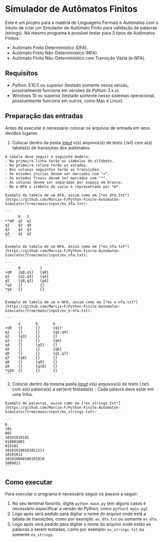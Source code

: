 # Simulador de Autômatos Finitos

Este é um projeto para a matéria de Linguagens Formais e Autômatos com o intuito de criar um Simulador de Autômato Finito para validação de palavras (strings).
No mesmo programa é possível testar para 3 tipos de Autômatos Finitos:
  - Autômato Finito Determinístico (DFA).
  - Autômato Finito Não-Determinístico (NFA).
  - Autômato Finito Não-Determinístico com Transição Vazia (e-NFA).

## Requisitos
  - Python 3.10.5 ou superior (testado somente nessa versão, possivelmente funciona em versões de Python 3.x.x).
  - Windows 10 ou superior (testado somente nesse sistemas operacional, possivelmente funciona em outros, como Mac e Linux).
  
## Preparação das entradas
  Antes de executar é necessário colocar os arquivos de entrada em seus devidos lugares:
  
  1. Colocar dentro da pasta [*input*](https://github.com/Marcio-F/Python-Finite-Automaton-Simulator/tree/main/input) o(s) arquivos(s) de texto (.txt) com a(s) tabela(s) de transições dos autômatos.
    
    A tabela deve seguir o seguinte modelo:
    - Na primeira linha terão os símbolos do alfabeto.
    - Na primeira coluna terão os estados.
    - Nas colunas seguintes terão as transições.
    - Os estados inicias devem ser marcados com ">".
    - Os estados finais devem ser marcados com "*".
    - As colunas devem ser separadas por espaço em branco.
    - No e-NFA o símbolo de vazio é representado por *&*.
    
    Exemplo da tabela de um DFA, assim como em [*ex_dfa.txt*](https://github.com/Marcio-F/Python-Finite-Automaton-Simulator/tree/main/input/ex_dfa.txt):
    
    ```
          0	  1
    >*q0  q2  q1
    q1    q3  q0
    q2    q3  q3
    q3    q1  q2
    ```
    
    Exemplo da tabela de um NFA, assim como em [*ex_nfa.txt*](https://github.com/Marcio-F/Python-Finite-Automaton-Simulator/tree/main/input/ex_nfa.txt):
    
    ```
          0         1
    >q0   {q0,q1}   {q0}
    q1    {q2,q3}   {q4}
    q2    {q0,q2}   {q4}
    *q3   {}        {}
    *q4   {}        {}
    ```
    
    Exemplo de tabela de um e-NFA, assim como em [*ex_e-nfa.txt*](https://github.com/Marcio-F/Python-Finite-Automaton-Simulator/tree/main/input/ex_e-nfa.txt):
    
    ```
          a       b       &
    >q0   {}      {}      {q1}
    q1    {}      {}      {q2,q4}
    q2    {q3}    {}      {}
    q3    {}      {}      {q6}
    q4    {}      {q5}    {}
    q5    {}      {}      {q6}
    q6    {}      {}      {q1,q7}
    q7    {q8}    {}      {}
    q8    {}      {q9}    {}
    q9    {}      {q10}   {}
    *q10  {}      {}      {}
    ```
    
  2. Colocar dentro da mesma pasta [*input*](https://github.com/Marcio-F/Python-Finite-Automaton-Simulator/tree/main/input) o(s) arquivos(s) de texto (.txt) com a(s) palavra(s) a ser(em) testada(s)
    - Cada palavra deve estar em uma linha.
    
    Exemplo de palavras, assim como em [*ex_strings.txt*](https://github.com/Marcio-F/Python-Finite-Automaton-Simulator/tree/main/input/ex_strings.txt):
    
    ```
    0
    101
    001
    10101010101
    010001001
    010101
    101010100101011111
    10101011
    101010000100101010
    1000011
    ```

## Como executar
  Para executar o programa é necessário seguir os passos a seguir:
  1. No seu terminal favorito, digite `python main.py` (em alguns casos é necessário especificar a versão do Python, como `python3 main.py`).
  2. Logo após será pedido para digitar o nome do arquivo onde está a tabela de transições, como por exemplo: `ex_dfa.txt` ou somente `ex_dfa`.
  3. Logo após será pedido para digitar o nome do arquivo onde estão as palavras a serem testadas, como por exemplo: `ex_strings.txt` ou somente `ex_strings`.
